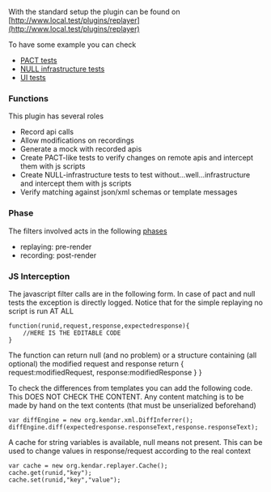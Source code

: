 With the standard setup the plugin can be found on [http://www.local.test/plugins/replayer](http://www.local.test/plugins/replayer)

To have some example you can check

* [PACT tests](pact.md)
* [NULL infrastructure tests](null.md)
* [UI tests](ui.md)

### Functions

This plugin has several roles

* Record api calls
* Allow modifications on recordings
* Generate a mock with recorded apis
* Create PACT-like tests to verify changes on remote apis and intercept them with js scripts
* Create NULL-infrastructure tests to test without...well...infrastructure and intercept them with js scripts
* Verify matching against json/xml schemas or template messages

### Phase

The filters involved acts in the following [phases](../lifecycle.md)

* replaying: pre-render
* recording: post-render

### JS Interception

The javascript filter calls are in the following form. In case of pact and null tests
the exception is directly logged. Notice that for the simple replaying no script is
run AT ALL

	function(runid,request,response,expectedresponse){
		//HERE IS THE EDITABLE CODE
	}

The function can return null (and no problem) or a structure containing (all optional)
the modified request and response
		return {
			request:modifiedRequest,
			response:modifiedResponse
		}
	}

To check the differences from templates you can add the following code.
This DOES NOT CHECK THE CONTENT. Any content matching is to be made by hand 
on the text contents (that must be unserialized beforehand)

	var diffEngine = new org.kendar.xml.DiffInferrer();
	diffEngine.diff(expectedresponse.responseText,response.responseText);

A cache for string variables is available, null means not present. This
can be used to change values in response/request according to the real
context

	var cache = new org.kendar.replayer.Cache();
	cache.get(runid,"key");
	cache.set(runid,"key","value");